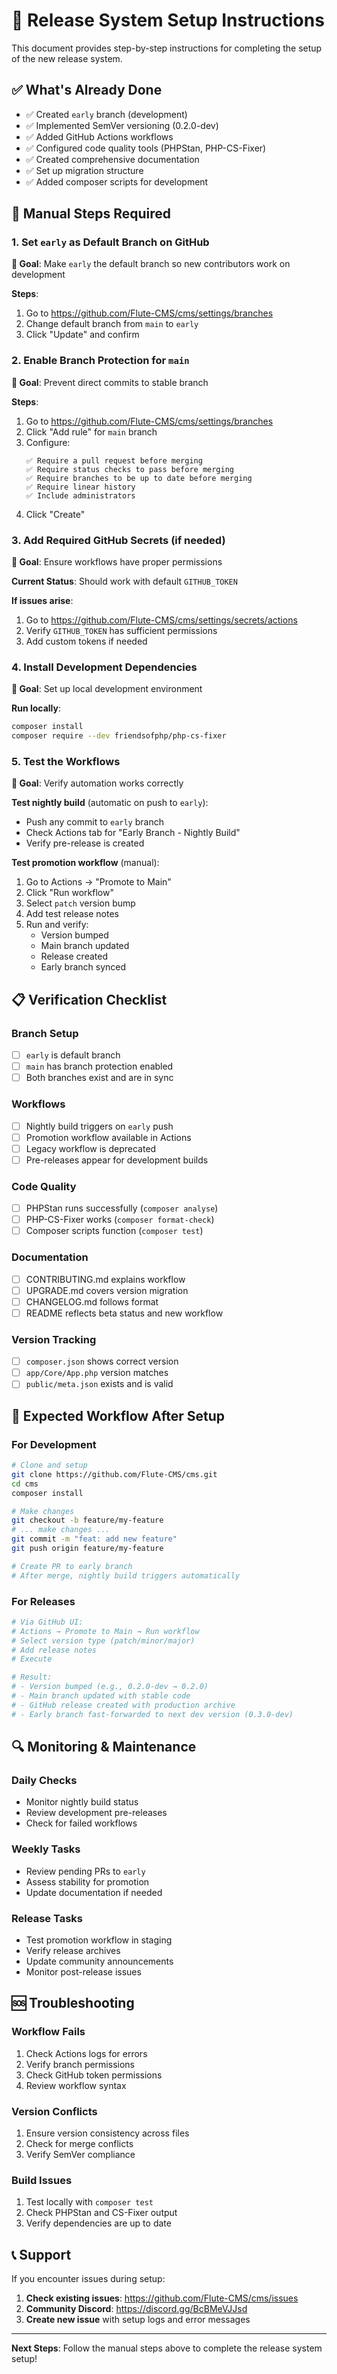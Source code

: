 # 🚀 Release System Setup Instructions

This document provides step-by-step instructions for completing the setup of the new release system.

## ✅ What's Already Done

- ✅ Created `early` branch (development)
- ✅ Implemented SemVer versioning (0.2.0-dev)
- ✅ Added GitHub Actions workflows
- ✅ Configured code quality tools (PHPStan, PHP-CS-Fixer)
- ✅ Created comprehensive documentation
- ✅ Set up migration structure
- ✅ Added composer scripts for development

## 🔧 Manual Steps Required

### 1. Set `early` as Default Branch on GitHub

**🎯 Goal**: Make `early` the default branch so new contributors work on development

**Steps**:
1. Go to https://github.com/Flute-CMS/cms/settings/branches
2. Change default branch from `main` to `early`
3. Click "Update" and confirm

### 2. Enable Branch Protection for `main`

**🎯 Goal**: Prevent direct commits to stable branch

**Steps**:
1. Go to https://github.com/Flute-CMS/cms/settings/branches
2. Click "Add rule" for `main` branch
3. Configure:
   ```
   ✅ Require a pull request before merging
   ✅ Require status checks to pass before merging
   ✅ Require branches to be up to date before merging
   ✅ Require linear history
   ✅ Include administrators
   ```
4. Click "Create"

### 3. Add Required GitHub Secrets (if needed)

**🎯 Goal**: Ensure workflows have proper permissions

**Current Status**: Should work with default `GITHUB_TOKEN`

**If issues arise**:
1. Go to https://github.com/Flute-CMS/cms/settings/secrets/actions
2. Verify `GITHUB_TOKEN` has sufficient permissions
3. Add custom tokens if needed

### 4. Install Development Dependencies

**🎯 Goal**: Set up local development environment

**Run locally**:
```bash
composer install
composer require --dev friendsofphp/php-cs-fixer
```

### 5. Test the Workflows

**🎯 Goal**: Verify automation works correctly

**Test nightly build** (automatic on push to `early`):
- Push any commit to `early` branch
- Check Actions tab for "Early Branch - Nightly Build"
- Verify pre-release is created

**Test promotion workflow** (manual):
1. Go to Actions → "Promote to Main"
2. Click "Run workflow"
3. Select `patch` version bump
4. Add test release notes
5. Run and verify:
   - Version bumped
   - Main branch updated
   - Release created
   - Early branch synced

## 📋 Verification Checklist

### Branch Setup
- [ ] `early` is default branch
- [ ] `main` has branch protection enabled
- [ ] Both branches exist and are in sync

### Workflows
- [ ] Nightly build triggers on `early` push
- [ ] Promotion workflow available in Actions
- [ ] Legacy workflow is deprecated
- [ ] Pre-releases appear for development builds

### Code Quality
- [ ] PHPStan runs successfully (`composer analyse`)
- [ ] PHP-CS-Fixer works (`composer format-check`)
- [ ] Composer scripts function (`composer test`)

### Documentation
- [ ] CONTRIBUTING.md explains workflow
- [ ] UPGRADE.md covers version migration
- [ ] CHANGELOG.md follows format
- [ ] README reflects beta status and new workflow

### Version Tracking
- [ ] `composer.json` shows correct version
- [ ] `app/Core/App.php` version matches
- [ ] `public/meta.json` exists and is valid

## 🎯 Expected Workflow After Setup

### For Development
```bash
# Clone and setup
git clone https://github.com/Flute-CMS/cms.git
cd cms
composer install

# Make changes
git checkout -b feature/my-feature
# ... make changes ...
git commit -m "feat: add new feature"
git push origin feature/my-feature

# Create PR to early branch
# After merge, nightly build triggers automatically
```

### For Releases
```bash
# Via GitHub UI:
# Actions → Promote to Main → Run workflow
# Select version type (patch/minor/major)
# Add release notes
# Execute

# Result:
# - Version bumped (e.g., 0.2.0-dev → 0.2.0)
# - Main branch updated with stable code
# - GitHub release created with production archive
# - Early branch fast-forwarded to next dev version (0.3.0-dev)
```

## 🔍 Monitoring & Maintenance

### Daily Checks
- Monitor nightly build status
- Review development pre-releases
- Check for failed workflows

### Weekly Tasks
- Review pending PRs to `early`
- Assess stability for promotion
- Update documentation if needed

### Release Tasks
- Test promotion workflow in staging
- Verify release archives
- Update community announcements
- Monitor post-release issues

## 🆘 Troubleshooting

### Workflow Fails
1. Check Actions logs for errors
2. Verify branch permissions
3. Check GitHub token permissions
4. Review workflow syntax

### Version Conflicts
1. Ensure version consistency across files
2. Check for merge conflicts
3. Verify SemVer compliance

### Build Issues
1. Test locally with `composer test`
2. Check PHPStan and CS-Fixer output
3. Verify dependencies are up to date

## 📞 Support

If you encounter issues during setup:

1. **Check existing issues**: https://github.com/Flute-CMS/cms/issues
2. **Community Discord**: https://discord.gg/BcBMeVJJsd
3. **Create new issue** with setup logs and error messages

---

**Next Steps**: Follow the manual steps above to complete the release system setup!
